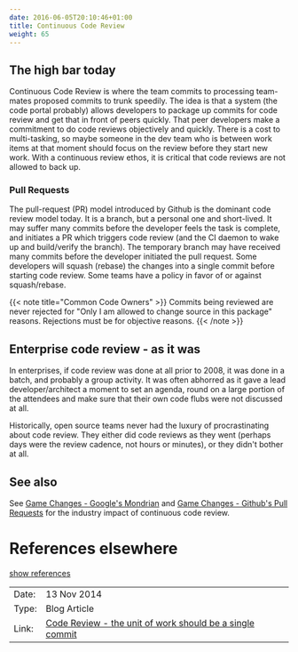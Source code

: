 ```yaml
---
date: 2016-06-05T20:10:46+01:00
title: Continuous Code Review 
weight: 65
---
```


## The high bar today

Continuous Code Review is where the team commits to processing team-mates proposed commits to trunk speedily. 
The idea is that a system (the code portal probably) allows developers to package up commits for code review and get 
that in front of peers quickly. That peer developers make a commitment to do code reviews objectively and quickly. 
There is a cost to multi-tasking, so maybe someone in the dev team who is between work items at that moment should focus 
on the review before they start new work. With a continuous review ethos, it is critical that code reviews are not 
allowed to back up.

### Pull Requests

The pull-request (PR) model introduced by Github is the dominant code review model today. It is a branch, but a personal
one and short-lived. It may suffer many commits before the developer feels the task is complete, and initiates a PR 
which triggers code review (and the CI daemon to wake up and build/verify the branch). The temporary branch may have
received many commits before the developer initiated the pull request. Some developers will squash (rebase) the
changes into a single commit before starting code review. Some teams have a policy in favor of or against squash/rebase. 

{{< note title="Common Code Owners" >}}
Commits being reviewed are never rejected for "Only I am allowed to change source in this package" reasons. Rejections
must be for objective reasons.
{{< /note >}}

## Enterprise code review - as it was

In enterprises, if code review was done at all prior to 2008, it was done in a batch, and probably a group activity. 
It was often abhorred as it gave a lead developer/architect a moment to set an agenda, round on a large portion of the 
attendees and make sure that their own code flubs were not discussed at all.

Historically, open source teams never had the luxury of procrastinating about code review. They either did code reviews as they went 
(perhaps days were the review cadence, not hours or minutes), or they didn't bother at all.

## See also

See [Game Changes - Google's Mondrian](/game-changers/index.html#mondrian-2006) and 
[Game Changes - Github's Pull Requests](/game-changers/index.html#pull-requests-2008) for the industry impact of continuous code 
review.

# References elsewhere

<a id="showHideRefs" href="javascript:toggleRefs();">show references</a>

<div>
    <table>
        <tr>
            <td>Date:</td>
            <td valign="top">13 Nov 2014 </td>
        </tr>
        <tr>
            <td>Type:</td>
            <td valign="top">Blog Article</td>
        </tr>
        <tr>
            <td>Link:</td>
            <td valign="top"><a href="http://paulhammant.com/2014/11/13/code-review-the-unit-of-work-should-be-a-single-commit/">Code Review - the unit of work should be a single commit</a></td>
        </tr>
    </table>
</div>